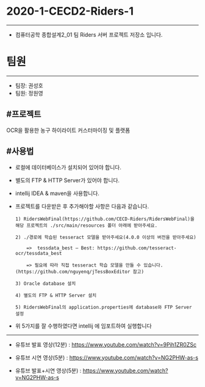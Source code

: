 # 2020-1-CECD2-Riders-1
---------------------------------------
- 컴퓨터공학 종합설계2_01 팀 Riders 서버 프로젝트 저장소 입니다.

# 팀원
-----------------------------
- 팀장: 권성호
- 팀원: 정원영

#프로젝트
-----------------------------
OCR을 활용한 농구 하이라이트 커스터마이징 및 플랫폼

#사용법
-------------------------------------------

- 로컬에 데이터베이스가 설치되어 있어야 합니다.

- 별도의 FTP & HTTP Server가 있어야 합니다.

- intellij IDEA & maven을 사용합니다.

- 프로젝트를 다운받은 후 추가해야할 사항은 다음과 같습니다.

      1) RidersWebFinal(https://github.com/CECD-Riders/RidersWebFinal)을 해당 프로젝트의 ./src/main/resources 폴더 아래에 받아주세요.

      2) ./경로에 학습된 tesseract 모델을 받아주세요(4.0.0 이상의 버전을 받아주세요)

          =>  tessdata_best – Best: https://github.com/tesseract-ocr/tessdata_best

          => 필요에 따라 직접 tesseract 학습 모델을 만들 수 있습니다. (https://github.com/nguyenq/jTessBoxEditor 참고)

      3) Oracle database 설치

      4) 별도의 FTP & HTTP Server 설치

      5) RidersWebFinal의 application.properties에 database와 FTP Server 설정 
      

- 위 5가지를 잘 수행하였다면 intellij 에 임포트하여 실행합니다



----------------------------------------------------------------------------------------------------------

* 유튜브 발표 영상(12분)        : https://www.youtube.com/watch?v=9Pih1ZR0ZSc

* 유튜브 시연 영상(5분)         : https://www.youtube.com/watch?v=NG2PHW-as-s

* 유튜브 발표+시연 영상(5분)    : https://www.youtube.com/watch?v=NG2PHW-as-s


